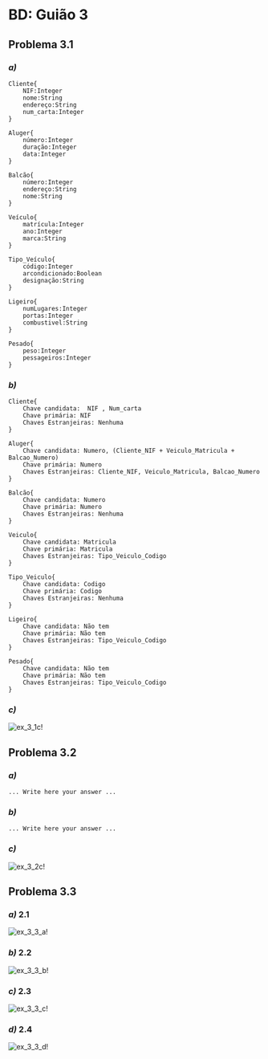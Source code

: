 # BD: Guião 3


## ​Problema 3.1
 
### *a)*

```
Cliente{
    NIF:Integer
    nome:String
    endereço:String
    num_carta:Integer
}

Aluger{
    número:Integer
    duração:Integer
    data:Integer
}

Balcão{
    número:Integer
    endereço:String
    nome:String
}

Veículo{
    matrícula:Integer
    ano:Integer
    marca:String
}

Tipo_Veículo{
    código:Integer
    arcondicionado:Boolean
    designação:String
}

Ligeiro{
    numLugares:Integer
    portas:Integer
    combustivel:String
}

Pesado{
    peso:Integer
    pessageiros:Integer
}
```


### *b)* 

```
Cliente{
    Chave candidata:  NIF , Num_carta
    Chave primária: NIF
    Chaves Estranjeiras: Nenhuma
}

Aluger{
    Chave candidata: Numero, (Cliente_NIF + Veiculo_Matricula + Balcao_Numero)
    Chave primária: Numero
    Chaves Estranjeiras: Cliente_NIF, Veiculo_Matricula, Balcao_Numero
}

Balcão{
    Chave candidata: Numero
    Chave primária: Numero
    Chaves Estranjeiras: Nenhuma
}

Veiculo{
    Chave candidata: Matricula
    Chave primária: Matricula
    Chaves Estranjeiras: Tipo_Veiculo_Codigo
}

Tipo_Veiculo{
    Chave candidata: Codigo
    Chave primária: Codigo
    Chaves Estranjeiras: Nenhuma
}

Ligeiro{
    Chave candidata: Não tem
    Chave primária: Não tem
    Chaves Estranjeiras: Tipo_Veiculo_Codigo
}

Pesado{
    Chave candidata: Não tem
    Chave primária: Não tem
    Chaves Estranjeiras: Tipo_Veiculo_Codigo
}
```


### *c)* 

![ex_3_1c!](ex_3_1c.jpg "AnImage")


## ​Problema 3.2

### *a)*

```
... Write here your answer ...
```


### *b)* 

```
... Write here your answer ...
```


### *c)* 

![ex_3_2c!](ex_3_2c.jpg "AnImage")


## ​Problema 3.3


### *a)* 2.1

![ex_3_3_a!](ex_3_3a.jpg "AnImage")

### *b)* 2.2

![ex_3_3_b!](ex_3_3b.jpg "AnImage")

### *c)* 2.3

![ex_3_3_c!](ex_3_3c.jpg "AnImage")

### *d)* 2.4

![ex_3_3_d!](ex_3_3d.jpg "AnImage")